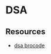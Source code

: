 # DSA

## Resources

- [dsa brocode](https://www.youtube.com/watch?v=CBYHwZcbD-s&ab_channel=BroCode)
